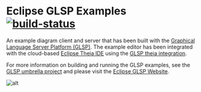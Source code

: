 # Eclipse GLSP Examples [![build-status](https://img.shields.io/jenkins/build?jobUrl=https%3A%2F%2Fci.eclipse.org%2Fglsp%2Fjob%2Feclipse-glsp%2Fjob%2Fglsp-examples%2Fjob%2Fmaster%2F)](https://ci.eclipse.org/glsp/job/eclipse-glsp/job/glsp-examples/job/master)

An example diagram client and server that has been built with the [Graphical Language Server Platform (GLSP)](https://github.com/eclipse-glsp/glsp). The example editor has been integrated with the cloud-based [Eclipse Theia IDE](https://github.com/theia-ide/theia) using the [GLSP theia integration](https://github.com/eclipse-glsp/glsp-theia-integration).

For more information on building and running the GLSP examples, see the [GLSP umbrella project](https://github.com/eclipse-glsp/glsp) and please visit the [Eclipse GLSP Website](https://www.eclipse.org/glsp).

![alt](https://www.eclipse.org/glsp/images/diagramanimated.gif)


